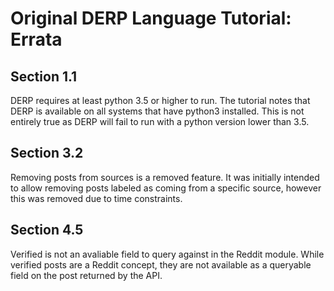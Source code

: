# Original DERP Language Tutorial: Errata

## Section 1.1
DERP requires at least python 3.5 or higher to run. The tutorial notes that 
DERP is available on all systems that have python3 installed. This is not
entirely true as DERP will fail to run with a python version lower than 3.5.

## Section 3.2
Removing posts from sources is a removed feature. It was initially intended to
allow removing posts labeled as coming from a specific source, however this
was removed due to time constraints.

## Section 4.5
Verified is not an avaliable field to query against in the Reddit module. While
verified posts are a Reddit concept, they are not available as a queryable field
on the post returned by the API.